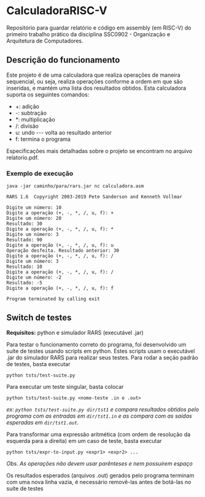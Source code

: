 # CalculadoraRISC-V
Repositório para guardar relatório e código em assembly (em RISC-V) do primeiro trabalho prático da disciplina SSC0902 - Organização e Arquitetura de Computadores.

## Descrição do funcionamento
Este projeto é de uma calculadora que realiza operações de maneira sequencial, ou seja, realiza operações conforme a ordem em que são inseridas, e mantém uma lista dos resultados obtidos. Esta calculadora suporta os seguintes comandos:
- +: adição
- -: subtração
- *: multiplicação
- /: divisão
- u: undo --- volta ao resultado anterior
- f: termina o programa

Especificações mais detalhadas sobre o projeto se encontram no arquivo relatorio.pdf.

### Exemplo de execução
```java -jar caminho/para/rars.jar nc calculadora.asm```
```
RARS 1.6  Copyright 2003-2019 Pete Sanderson and Kenneth Vollmar

Digite um número: 10
Digite a operação (+, -, *, /, u, f): +
Digite um número: 20
Resultado: 30
Digite a operação (+, -, *, /, u, f): *
Digite um número: 3
Resultado: 90
Digite a operação (+, -, *, /, u, f): u
Operação desfeita. Resultado anterior: 30
Digite a operação (+, -, *, /, u, f): /
Digite um número: 3
Resultado: 10
Digite a operação (+, -, *, /, u, f): /
Digite um número: -2
Resultado: -5
Digite a operação (+, -, *, /, u, f): f

Program terminated by calling exit
```

## Switch de testes
**Requisitos:** python e simulador RARS (executável .jar)

Para testar o funcionamento correto do programa, foi desenvolvido um suíte de testes usando scripts em python. Estes scripts usam o executável .jar do simulador RARS para realizar seus testes. Para rodar a seção padrão de testes, basta executar 

```
python tsts/test-suite.py
```

Para executar um teste singular, basta colocar

```
python tsts/test-suite.py <nome-teste .in e .out>
```

*ex: `python tsts/test-suite.py dir/tst1` e compara resultados obtidos pelo programa com as entradas em `dir/tst1.in` e as compara com as saídas esperadas em `dir/tst1.out`.*

Para transformar uma expressão aritmética (com ordem de resolução da esquerda para a direita) em um caso de teste, basta executar

```
python tsts/expr-to-input.py <expr1> <expr2> ...
```

*Obs. As operações não devem usar parênteses e nem possuirem espaço*


Os resultados esperados (arquivos .out) gerados pelo programa terminam com uma nova linha vazia, é necessário removê-las antes de botá-las no suíte de testes
